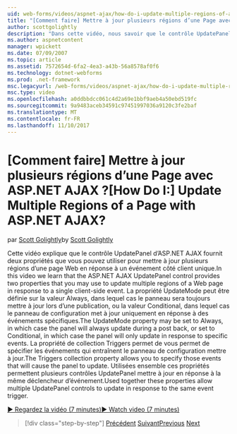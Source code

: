 ```yaml
---
uid: web-forms/videos/aspnet-ajax/how-do-i-update-multiple-regions-of-a-page-with-aspnet-ajax
title: "[Comment faire] Mettre à jour plusieurs régions d’une Page avec ASP.NET AJAX ? | Microsoft Docs"
author: scottgolightly
description: "Dans cette vidéo, nous savoir que le contrôle UpdatePanel d’ASP.NET AJAX fournit deux propriétés que vous pouvez utiliser pour mettre à jour plusieurs régions d’une page Web dans la réponse..."
ms.author: aspnetcontent
manager: wpickett
ms.date: 07/09/2007
ms.topic: article
ms.assetid: 7572654d-6fa2-4ea3-a43b-56a8578af0f6
ms.technology: dotnet-webforms
ms.prod: .net-framework
msc.legacyurl: /web-forms/videos/aspnet-ajax/how-do-i-update-multiple-regions-of-a-page-with-aspnet-ajax
msc.type: video
ms.openlocfilehash: a0ddbbdcc061c4d2a69e1bbf9aeb4a50ebd519fc
ms.sourcegitcommit: 9a9483aceb34591c97451997036a9120c3fe2baf
ms.translationtype: MT
ms.contentlocale: fr-FR
ms.lasthandoff: 11/10/2017
---
```

<a name="how-do-i-update-multiple-regions-of-a-page-with-aspnet-ajax"></a><span data-ttu-id="bbb9c-104">[Comment faire] Mettre à jour plusieurs régions d’une Page avec ASP.NET AJAX ?</span><span class="sxs-lookup"><span data-stu-id="bbb9c-104">[How Do I:] Update Multiple Regions of a Page with ASP.NET AJAX?</span></span>
====================
<span data-ttu-id="bbb9c-105">par [Scott Golightly](https://github.com/scottgolightly)</span><span class="sxs-lookup"><span data-stu-id="bbb9c-105">by [Scott Golightly](https://github.com/scottgolightly)</span></span>

<span data-ttu-id="bbb9c-106">Cette vidéo explique que le contrôle UpdatePanel d’ASP.NET AJAX fournit deux propriétés que vous pouvez utiliser pour mettre à jour plusieurs régions d’une page Web en réponse à un événement côté client unique.</span><span class="sxs-lookup"><span data-stu-id="bbb9c-106">In this video we learn that the ASP.NET AJAX UpdatePanel control provides two properties that you may use to update multiple regions of a Web page in response to a single client-side event.</span></span> <span data-ttu-id="bbb9c-107">La propriété UpdateMode peut être définie sur la valeur Always, dans lequel cas le panneau sera toujours mettre à jour lors d’une publication, ou la valeur Conditional, dans lequel cas le panneau de configuration met à jour uniquement en réponse à des événements spécifiques.</span><span class="sxs-lookup"><span data-stu-id="bbb9c-107">The UpdateMode property may be set to Always, in which case the panel will always update during a post back, or set to Conditional, in which case the panel will only update in response to specific events.</span></span> <span data-ttu-id="bbb9c-108">La propriété de collection Triggers permet de vous permet de spécifier les événements qui entraînent le panneau de configuration mettre à jour.</span><span class="sxs-lookup"><span data-stu-id="bbb9c-108">The Triggers collection property allows you to specify those events that will cause the panel to update.</span></span> <span data-ttu-id="bbb9c-109">Utilisées ensemble ces propriétés permettent plusieurs contrôles UpdatePanel mettre à jour en réponse à la même déclencheur d’événement.</span><span class="sxs-lookup"><span data-stu-id="bbb9c-109">Used together these properties allow multiple UpdatePanel controls to update in response to the same event trigger.</span></span>

[<span data-ttu-id="bbb9c-110">&#9654; Regardez la vidéo (7 minutes)</span><span class="sxs-lookup"><span data-stu-id="bbb9c-110">&#9654; Watch video (7 minutes)</span></span>](https://channel9.msdn.com/Blogs/ASP-NET-Site-Videos/how-do-i-update-multiple-regions-of-a-page-with-aspnet-ajax)

>[!div class="step-by-step"]
<span data-ttu-id="bbb9c-111">[Précédent](how-do-i-implement-the-ajax-after-processing-pattern.md)
[Suivant](how-do-i-choose-between-methods-of-ajax-page-updates.md)</span><span class="sxs-lookup"><span data-stu-id="bbb9c-111">[Previous](how-do-i-implement-the-ajax-after-processing-pattern.md)
[Next](how-do-i-choose-between-methods-of-ajax-page-updates.md)</span></span>
